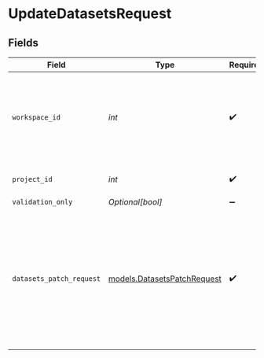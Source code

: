 # UpdateDatasetsRequest


## Fields

| Field                                                                                          | Type                                                                                           | Required                                                                                       | Description                                                                                    | Example                                                                                        |
| ---------------------------------------------------------------------------------------------- | ---------------------------------------------------------------------------------------------- | ---------------------------------------------------------------------------------------------- | ---------------------------------------------------------------------------------------------- | ---------------------------------------------------------------------------------------------- |
| `workspace_id`                                                                                 | *int*                                                                                          | :heavy_check_mark:                                                                             | Workspace refers to a collection of projects. Workspace ID is unique identifier for workspace. | 4                                                                                              |
| `project_id`                                                                                   | *int*                                                                                          | :heavy_check_mark:                                                                             | Project ID of the workspace                                                                    | 4                                                                                              |
| `validation_only`                                                                              | *Optional[bool]*                                                                               | :heavy_minus_sign:                                                                             | N/A                                                                                            |                                                                                                |
| `datasets_patch_request`                                                                       | [models.DatasetsPatchRequest](../models/datasetspatchrequest.md)                               | :heavy_check_mark:                                                                             | N/A                                                                                            | {<br/>"patch": {<br/>"op": "replace",<br/>"path": "name",<br/>"value": {<br/>"23": "test",<br/>"24": "test2"<br/>}<br/>}<br/>} |